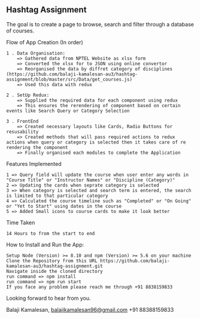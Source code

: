 
## Hashtag Assignment

The goal is to create a page to browse, search and filter through a database of courses.

Flow of App Creation (In order)


    1 . Data Organisation:
        => Gathered data from NPTEL Website as xlsx form
        => Converted the xlsx for to JSON using online convertor
        => Reorganised the data by diffret category of disciplines (https://github.com/balaji-kamalesan-au3/hashtag-assignment/blob/master/src/Data/get_courses.js)
        => Used this data with redux
    
    2 . SetUp Redux:
        => Supplied the required data for each component using redux
        => This ensures the rerendering of component based on certain events like Search Query or Category Selection
    
    3 . FrontEnd
        => Created necessary layouts like Cards, Radio Buttons for resusability
        => Created methods that will pass required actions to redux actions when query or category is selected then it takes care of re rendering the component
        => Finally organised each modules to complete the Application

Features Implemented

    1 => Query field will update the course when user enter any words in "Course Title" or "Instructor Names" or "Discipline (Category)"
    2 => Updating the cards when seprate category is selected
    3 => When category is selected and search term is entered, the search is limited to that particular category
    4 => Calculated the course timeline such as "Completed" or "On Going" or "Yet to Start" using dates in the course
    5 => Added Small icons to course cards to make it look better

Time Taken

    14 Hours to from the start to end


How to Install and Run the App:

    Setup Node (Version) >= 8.10 and npm (Version) >= 5.6 on your machine
    Clone the Repository from this URL https://github.com/balaji-kamalesan-au3/hashtag-assignment.git
    Navigate inside the cloned directory
    run command => npm install
    run command => npm run start
    If you face any problem please reach me through +91 8838159833


Looking forward to hear from you.

Balaji Kamalesan,
balajikamalesan96@gmail.com
+91 88388159833
